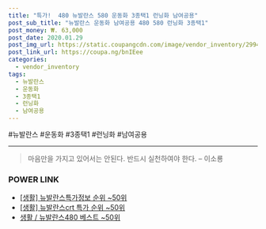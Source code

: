 ```yaml
--- 
title: "특가!  480 뉴발란스 580 운동화 3종택1 런닝화 남여공용" 
post_sub_title: "뉴발란스 운동화 남여공용 480 580 런닝화 3종택1" 
post_money: ₩. 63,000 
post_date: 2020.01.29 
post_img_url: https://static.coupangcdn.com/image/vendor_inventory/2994/ce90c69e14e94d60ec4509f2ca3d6cfbf6cb47e940b0731bbf51248bac1d.jpg 
post_link_url: https://coupa.ng/bnIEee 
categories: 
  - vendor_inventory 
tags: 
  - 뉴발란스 
  - 운동화 
  - 3종택1 
  - 런닝화 
  - 남여공용 
--- 
```

  #뉴발란스 #운동화 #3종택1 #런닝화 #남여공용 
<hr> 

> 마음만을 가지고 있어서는 안된다. 반드시 실천하여야 한다. – 이소룡 


### POWER LINK

* <a href="https://blog.naver.com/sakai111/221773134939" target="_blank"> [생활] 뉴발란스특가정보 순위 ~50위</a>
* <a href="https://blog.naver.com/sakai111/221784196624" target="_blank"> [생활] 뉴발란스crt 특가 순위 ~50위</a>
* <a href="https://blog.naver.com/santokki14/221788576106" target="_blank">생활 / 뉴발란스480 베스트 ~50위</a>
